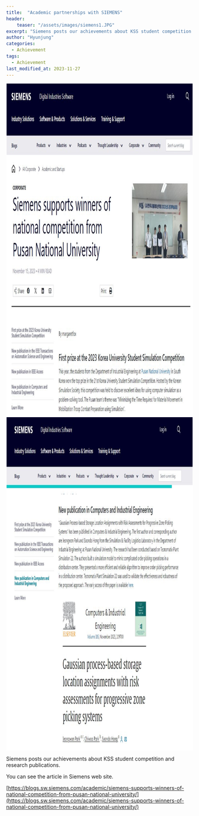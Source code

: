 ```yaml
---
title:  "Academic partnerships with SIEMENS"
header:
    teaser: "/assets/images/siemens1.JPG"
excerpt: "Siemens posts our achievements about KSS student competition and research publication."
author: "Hyunjung"
categories:
  - Achievement
tags:
  - Achievement
last_modified_at: 2023-11-27
---
```

<img align="center" width="900" height="900" style="border: 1px solid white" src="/assets/images/siemens1.JPG">
<img align="center" width="900" height="900" style="border: 1px solid white" src="/assets/images/Siemens2.JPG">

Siemens posts our achievements about KSS student competition and research publications. 

You can see the article in Siemens web site.
 
[https://blogs.sw.siemens.com/academic/siemens-supports-winners-of-national-competition-from-pusan-national-university/](https://blogs.sw.siemens.com/academic/siemens-supports-winners-of-national-competition-from-pusan-national-university/)